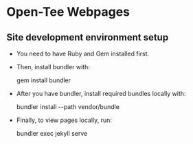Open-Tee Webpages
=================

Site development environment setup
----------------------------------

* You need to have Ruby and Gem installed first.
* Then, install bundler with:

    gem install bundler

* After you have bundler, install required bundles locally with:

    bundler install --path vendor/bundle

* Finally, to view pages locally, run:

    bundler exec jekyll serve
